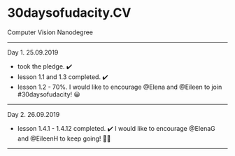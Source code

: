 # 30daysofudacity.CV
Computer Vision Nanodegree

---------------------------------
Day 1. 25.09.2019
- took the pledge. ✔️
- lesson 1.1 and 1.3 completed. ✔️
- lesson 1.2 - 70%.
I would like to encourage @Elena and @Eileen to join #30daysofudacity! 😀
---------------------------------
Day 2. 26.09.2019
- lesson 1.4.1 - 1.4.12 completed. ✔️
I would like to encourage @ElenaG and @EileenH to keep going! 👩‍💻
---------------------------------
